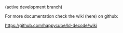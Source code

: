 (active development branch)

For more documentation check the wiki (here) on github:

https://github.com/happycube/ld-decode/wiki
